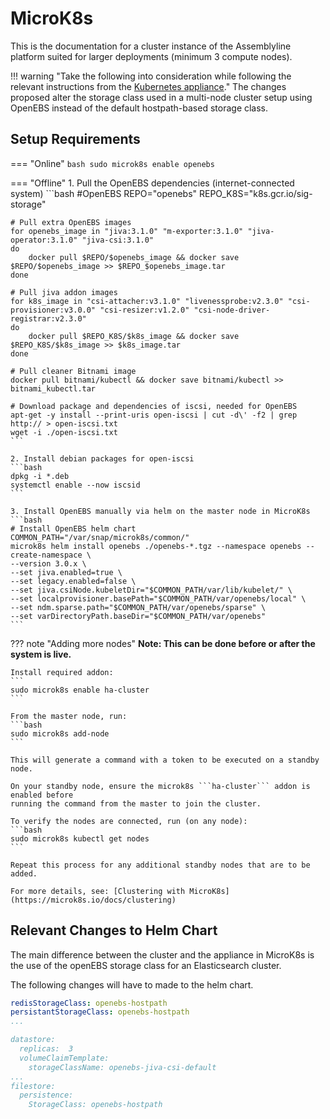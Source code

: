 # MicroK8s
This is the documentation for a cluster instance of the Assemblyline platform suited for larger deployments (minimum 3 compute nodes).

!!! warning "Take the following into consideration while following the relevant  instructions from the [Kubernetes appliance](../appliance/kubernetes-microk8s)."
	The changes proposed alter the storage class used in a multi-node cluster setup using OpenEBS instead of the default hostpath-based storage class.

## Setup Requirements

=== "Online"
    ```bash
    sudo microk8s enable openebs
    ```

=== "Offline"
	1. Pull the OpenEBS dependencies (internet-connected system)
	```bash
	#OpenEBS
	REPO="openebs"
	REPO_K8S="k8s.gcr.io/sig-storage"

	# Pull extra OpenEBS images
	for openebs_image in "jiva:3.1.0" "m-exporter:3.1.0" "jiva-operator:3.1.0" "jiva-csi:3.1.0"
	do
		docker pull $REPO/$openebs_image && docker save $REPO/$openebs_image >> $REPO_$openebs_image.tar
	done

	# Pull jiva addon images
	for k8s_image in "csi-attacher:v3.1.0" "livenessprobe:v2.3.0" "csi-provisioner:v3.0.0" "csi-resizer:v1.2.0" "csi-node-driver-registrar:v2.3.0"
	do
		docker pull $REPO_K8S/$k8s_image && docker save $REPO_K8S/$k8s_image >> $k8s_image.tar
	done

	# Pull cleaner Bitnami image
	docker pull bitnami/kubectl && docker save bitnami/kubectl >> bitnami_kubectl.tar

	# Download package and dependencies of iscsi, needed for OpenEBS
	apt-get -y install --print-uris open-iscsi | cut -d\' -f2 | grep http:// > open-iscsi.txt
	wget -i ./open-iscsi.txt
	```

	2. Install debian packages for open-iscsi
	```bash
	dpkg -i *.deb
	systemctl enable --now iscsid
	```

	3. Install OpenEBS manually via helm on the master node in MicroK8s
	```bash
	# Install OpenEBS helm chart
	COMMON_PATH="/var/snap/microk8s/common/"
	microk8s helm install openebs ./openebs-*.tgz --namespace openebs --create-namespace \
    --version 3.0.x \
    --set jiva.enabled=true \
    --set legacy.enabled=false \
    --set jiva.csiNode.kubeletDir="$COMMON_PATH/var/lib/kubelet/" \
    --set localprovisioner.basePath="$COMMON_PATH/var/openebs/local" \
    --set ndm.sparse.path="$COMMON_PATH/var/openebs/sparse" \
    --set varDirectoryPath.baseDir="$COMMON_PATH/var/openebs"
	```

??? note "Adding more nodes"
    **Note: This can be done before or after the system is live.**

    Install required addon:
    ```
    sudo microk8s enable ha-cluster
    ```

    From the master node, run:
    ```bash
    sudo microk8s add-node
    ```

    This will generate a command with a token to be executed on a standby node.

    On your standby node, ensure the microk8s ```ha-cluster``` addon is enabled before
    running the command from the master to join the cluster.

    To verify the nodes are connected, run (on any node):
    ```bash
    sudo microk8s kubectl get nodes
    ```

    Repeat this process for any additional standby nodes that are to be added.

    For more details, see: [Clustering with MicroK8s](https://microk8s.io/docs/clustering)


## Relevant Changes to Helm Chart
The main difference between the cluster and the appliance in MicroK8s is the use of the openEBS storage class for an Elasticsearch cluster.

The following changes will have to made to the helm chart.
```yaml
redisStorageClass: openebs-hostpath
persistantStorageClass: openebs-hostpath
...

datastore:
  replicas:  3
  volumeClaimTemplate:
    storageClassName: openebs-jiva-csi-default
...
filestore:
  persistence:
    StorageClass: openebs-hostpath
```
